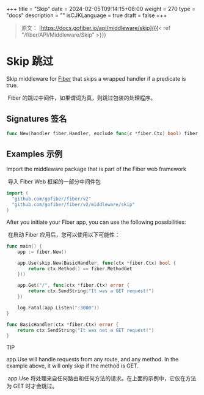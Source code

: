 +++
title = "Skip"
date = 2024-02-05T09:14:15+08:00
weight = 270
type = "docs"
description = ""
isCJKLanguage = true
draft = false
+++

> 原文： [https://docs.gofiber.io/api/middleware/skip]({{< ref "/fiber/API/Middleware/Skip" >}})

# Skip 跳过

Skip middleware for [Fiber](https://github.com/gofiber/fiber) that skips a wrapped handler if a predicate is true.

​	Fiber 的跳过中间件，如果谓词为真，则跳过包装的处理程序。

## Signatures 签名

```go
func New(handler fiber.Handler, exclude func(c *fiber.Ctx) bool) fiber.Handler
```



## Examples 示例 

Import the middleware package that is part of the Fiber web framework

​	导入 Fiber Web 框架的一部分中间件包

```go
import (
  "github.com/gofiber/fiber/v2"
  "github.com/gofiber/fiber/v2/middleware/skip"
)
```



After you initiate your Fiber app, you can use the following possibilities:

​	在启动 Fiber 应用后，您可以使用以下可能性：

```go
func main() {
    app := fiber.New()

    app.Use(skip.New(BasicHandler, func(ctx *fiber.Ctx) bool {
        return ctx.Method() == fiber.MethodGet
    }))

    app.Get("/", func(ctx *fiber.Ctx) error {
        return ctx.SendString("It was a GET request!")
    })

    log.Fatal(app.Listen(":3000"))
}

func BasicHandler(ctx *fiber.Ctx) error {
    return ctx.SendString("It was not a GET request!")
}
```



TIP

app.Use will handle requests from any route, and any method. In the example above, it will only skip if the method is GET.

​	app.Use 将处理来自任何路由和任何方法的请求。在上面的示例中，它仅在方法为 GET 时才会跳过。
